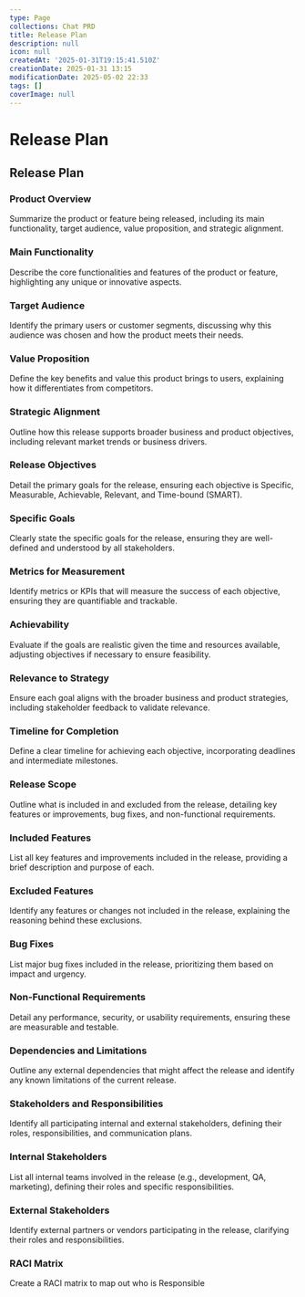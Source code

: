 ```yaml
---
type: Page
collections: Chat PRD
title: Release Plan
description: null
icon: null
createdAt: '2025-01-31T19:15:41.510Z'
creationDate: 2025-01-31 13:15
modificationDate: 2025-05-02 22:33
tags: []
coverImage: null
---
```


# Release Plan

## Release Plan

### Product Overview

Summarize the product or feature being released, including its main functionality, target audience, value proposition, and strategic alignment.

### Main Functionality

Describe the core functionalities and features of the product or feature, highlighting any unique or innovative aspects.

### Target Audience

Identify the primary users or customer segments, discussing why this audience was chosen and how the product meets their needs.

### Value Proposition

Define the key benefits and value this product brings to users, explaining how it differentiates from competitors.

### Strategic Alignment

Outline how this release supports broader business and product objectives, including relevant market trends or business drivers.

### Release Objectives

Detail the primary goals for the release, ensuring each objective is Specific, Measurable, Achievable, Relevant, and Time-bound (SMART).

### Specific Goals

Clearly state the specific goals for the release, ensuring they are well-defined and understood by all stakeholders.

### Metrics for Measurement

Identify metrics or KPIs that will measure the success of each objective, ensuring they are quantifiable and trackable.

### Achievability

Evaluate if the goals are realistic given the time and resources available, adjusting objectives if necessary to ensure feasibility.

### Relevance to Strategy

Ensure each goal aligns with the broader business and product strategies, including stakeholder feedback to validate relevance.

### Timeline for Completion

Define a clear timeline for achieving each objective, incorporating deadlines and intermediate milestones.

### Release Scope

Outline what is included in and excluded from the release, detailing key features or improvements, bug fixes, and non-functional requirements.

### Included Features

List all key features and improvements included in the release, providing a brief description and purpose of each.

### Excluded Features

Identify any features or changes not included in the release, explaining the reasoning behind these exclusions.

### Bug Fixes

List major bug fixes included in the release, prioritizing them based on impact and urgency.

### Non-Functional Requirements

Detail any performance, security, or usability requirements, ensuring these are measurable and testable.

### Dependencies and Limitations

Outline any external dependencies that might affect the release and identify any known limitations of the current release.

### Stakeholders and Responsibilities

Identify all participating internal and external stakeholders, defining their roles, responsibilities, and communication plans.

### Internal Stakeholders

List all internal teams involved in the release (e.g., development, QA, marketing), defining their roles and specific responsibilities.

### External Stakeholders

Identify external partners or vendors participating in the release, clarifying their roles and responsibilities.

### RACI Matrix

Create a RACI matrix to map out who is Responsible


